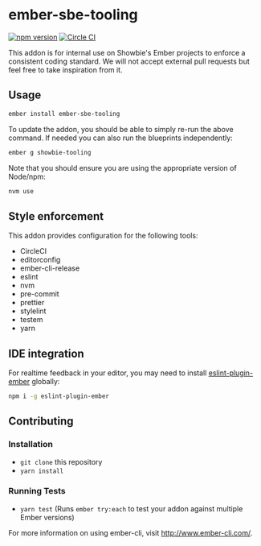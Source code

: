 # ember-sbe-tooling

[![npm version][npm-ver]][npm]
[![Circle CI][circleci-status]][circleci]

This addon is for internal use on Showbie's Ember projects to enforce a
consistent coding standard. We will not accept external pull requests but feel
free to take inspiration from it.

## Usage

```sh
ember install ember-sbe-tooling
```

To update the addon, you should be able to simply re-run the above command. If
needed you can also run the blueprints independently:

```sh
ember g showbie-tooling
```

Note that you should ensure you are using the appropriate version of Node/npm:

```sh
nvm use
```

## Style enforcement

This addon provides configuration for the following tools:

- CircleCI
- editorconfig
- ember-cli-release
- eslint
- nvm
- pre-commit
- prettier
- stylelint
- testem
- yarn

## IDE integration

For realtime feedback in your editor, you may need to install
[eslint-plugin-ember][] globally:

```sh
npm i -g eslint-plugin-ember
```

## Contributing

### Installation

- `git clone` this repository
- `yarn install`

### Running Tests

- `yarn test` (Runs `ember try:each` to test your addon against multiple Ember versions)

For more information on using ember-cli, visit <http://www.ember-cli.com/>.

[npm]: https://npmjs.org/

[npm-ver]: https://img.shields.io/npm/v/ember-sbe-tooling.svg?style=flat-square

[circleci]: https://circleci.com/gh/showbie/ember-sbe-tooling

[circleci-status]: https://img.shields.io/circleci/project/github/showbie/ember-sbe-tooling.svg?style=flat-square

[eslint-plugin-ember]: https://github.com/ember-cli/eslint-plugin-ember
